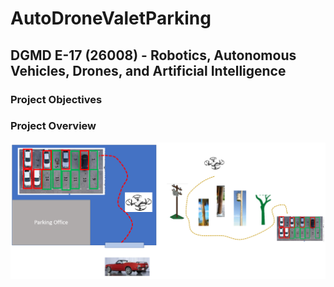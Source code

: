 # AutoDroneValetParking
## DGMD E-17 (26008) - Robotics, Autonomous Vehicles, Drones, and Artificial Intelligence

### Project Objectives

### Project Overview

![Project Overview](/images/overview.PNG)
